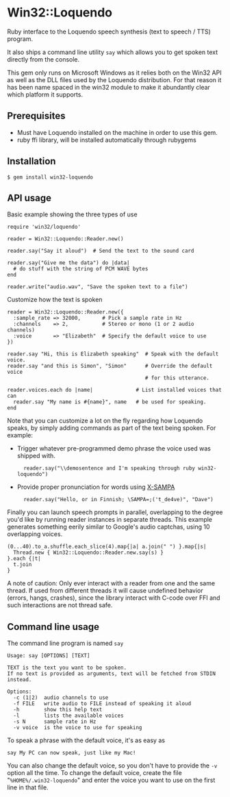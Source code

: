 # Win32::Loquendo

Ruby interface to the Loquendo speech synthesis (text to speech / TTS) program.

It also ships a command line utility `say` which allows you to get spoken
text directly from the console.

This gem only runs on Microsoft Windows as it relies both on the Win32 API as 
well as the DLL files used by the Loquendo distribution. For that reason it 
has been name spaced in the win32 module to make it abundantly clear which
platform it supports.

## Prerequisites

* Must have Loquendo installed on the machine in order to use this gem.
* ruby ffi library, will be installed automatically through rubygems

## Installation

    $ gem install win32-loquendo

## API usage

Basic example showing the three types of use

    require 'win32/loquendo'

    reader = Win32::Loquendo::Reader.new()

    reader.say("Say it aloud")  # Send the text to the sound card

    reader.say("Give me the data") do |data|
      # do stuff with the string of PCM WAVE bytes
    end

    reader.write("audio.wav", "Save the spoken text to a file")

Customize how the text is spoken

    reader = Win32::Loquendo::Reader.new({
      :sample_rate => 32000,       # Pick a sample rate in Hz
      :channels    => 2,           # Stereo or mono (1 or 2 audio channels)
      :voice       => "Elizabeth"  # Specify the default voice to use
    })                             
    
    reader.say "Hi, this is Elizabeth speaking"  # Speak with the default voice.
    reader.say "and this is Simon", "Simon"      # Override the default voice
                                                 # for this utterance.

    reader.voices.each do |name|              # List installed voices that can 
      reader.say "My name is #{name}", name   # be used for speaking.
    end
      
Note that you can customize a lot on the fly regarding how Loquendo speaks, by
simply adding commands as part of the text being spoken. For example:

* Trigger whatever pre-programmed demo phrase the voice used was shipped with.

        reader.say("\\demosentence and I'm speaking through ruby win32-loquendo")
   
* Provide proper pronunciation for words using [X-SAMPA][*]

        reader.say("Hello, or in Finnish; \SAMPA=;('t_de4ve)", "Dave")

Finally you can launch speech prompts in parallel, overlapping to the degree 
you'd like by running reader instances in separate threads. This example
generates something eerily similar to Google's audio captchas, using 10 
overlapping voices.

    (0...40).to_a.shuffle.each_slice(4).map{|a| a.join(" ") }.map{|s|
      Thread.new { Win32::Loquendo::Reader.new.say(s) }
    }.each {|t|
      t.join
    }

A note of caution: Only ever interact with a reader from one and the same thread.
If used from different threads it will cause undefined behavior (errors, 
hangs, crashes), since the library interact with C-code over FFI and such 
interactions are not thread safe.

## Command line usage

The command line program is named `say`

    Usage: say [OPTIONS] [TEXT]
    
    TEXT is the text you want to be spoken.
    If no text is provided as arguments, text will be fetched from STDIN instead.
    
    Options:
      -c (1|2)  audio channels to use
      -f FILE   write audio to FILE instead of speaking it aloud
      -h        show this help text
      -l        lists the available voices
      -s N      sample rate in Hz
      -v voice  is the voice to use for speaking

To speak a phrase with the default voice, it's as easy as

    say My PC can now speak, just like my Mac!

You can also change the default voice, so you don't have to provide the `-v` 
option all the time. To change the default voice, create the file 
"`%HOME%/.win32-loquendo`" and enter the voice you want to use on the first 
line in that file.

[*]: http://en.wikipedia.org/wiki/X-SAMPA   

